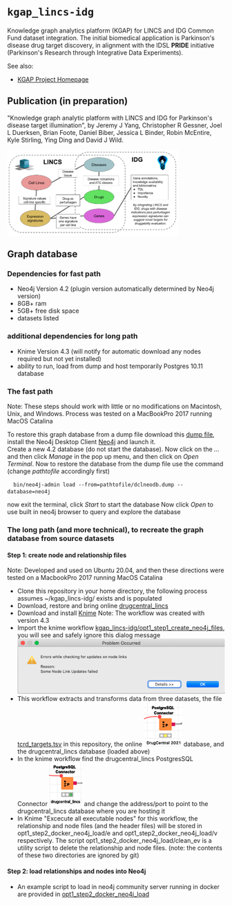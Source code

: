 # `kgap_lincs-idg`

Knowledge graph analytics platform (KGAP) for LINCS and IDG Common Fund dataset integration.
The initial biomedical application is Parkinson's disease drug target discovery, in alignment
with the IDSL __PRIDE__ initiative (Parkinson's Research through Integrative Data Experiments).

See also:

* [KGAP Project Homepage](http://cheminfov.informatics.indiana.edu/projects/kgap/)

## Publication  (in preparation)

"Knowledge graph analytic platform with LINCS and IDG for Parkinson's disease target illumination",
by Jeremy J Yang, Christopher R Gessner, Joel L Duerksen, Brian Foote, Daniel Biber,
Jessica L Binder, Robin McEntire, Kyle Stirling, Ying Ding and David J Wild.

<img align="center" height="200" src="doc/images/LINCS-IDG_Integration.png">

## Graph database

### Dependencies for fast path
- Neo4j Version 4.2 (plugin version automatically determined by Neo4j version)
- 8GB+ ram
- 5GB+ free disk space
- datasets listed

### additional dependencies for long path
- Knime Version 4.3 (will notify for automatic download any nodes required but not yet installed)
- ability to run, load from dump and host temporarily Postgres 10.11 database

### The fast path
Note: These steps should work with little or no modifications on Macintosh, Unix, and Windows. Process was tested on a MacBookPro 2017 running MacOS Catalina

To restore this graph database from a dump file download
this [dump file](http://cheminfov.informatics.indiana.edu/projects/kgap/data/dclneodb.dump),
install the Neo4j Desktop Client [Neo4j](https://neo4j.com/) and launch it.  
Create a new 4.2 database (do not start the database).  Now click on the *...* and then click *Manage* in the pop up menu, and then click on *Open Terminal*. 
Now to restore the database from the dump file use the command (change *pathtofile* accordingly first)
```
  bin/neo4j-admin load --from=pathtofile/dclneodb.dump --database=neo4j
```
now exit the terminal, click *Start* to start the database
Now click *Open* to use built in neo4j browser to query and explore the database

### The long path (and more technical), to recreate the graph database from source datasets
#### Step 1: create node and relationship files 
Note: Developed and used on Ubuntu 20.04, and then these directions were tested on a MacbookPro 2017 running MacOS Catalina 

- Clone this repository in your home directory, the following process assumes ~/kgap_lincs-idg/ exists and is populated
- Download, restore and bring online [drugcentral_lincs](http://cheminfov.informatics.indiana.edu/projects/kgap/data/drugcentral_lincs.pgdump)
- Download and install [Knime](https://www.knime.com/) Note: The workflow was created with version 4.3
- Import the knime workflow [kgap_lincs-idg/opt1_step1_create_neo4j_files](opt1_step1_create_neo4j_input_files/drugcentral_lincs_etl2neo4jfiles.knwf), you will see and safely ignore this dialog message <BR>![knime workflow load message](doc/images/knime-workflow-load-message.png)
- This workflow extracts and transforms data from three datasets, the file [tcrd_targets.tsv](opt1_step1_create_neo4j_input_files/tcrd_targets.tsv) in this repository, the online ![DrugCentral 2021](doc/images/DrugCentral%202021.png) database, and the drugcentral_lincs database (loaded above)
- In the knime workflow find the drugcentral_lincs PostgresSQL Connector ![image of PostgresSQL connector](doc/images/drugcentral_lincs-PostgresSQLConnctor.png) and change the address/port to point to the drugcentral_lincs database where you are hosting it
- In Knime "Excecute all executable nodes" for this workflow, the relationship and node files (and the header files) will be stored in opt1_step2_docker_neo4j_load/e and opt1_step2_docker_neo4j_load/v respectively.  The script opt1_step2_docker_neo4j_load/clean_ev is a utility script to delete the relationship and node files.  (note: the contents of these two directories are ignored by git)
#### Step 2: load relationships and nodes into Neo4j 
  - An example script to load in neo4j community server running in docker are provided in [opt1_step2_docker_neo4j_load](opt1_step2_docker_neo4j_load)
